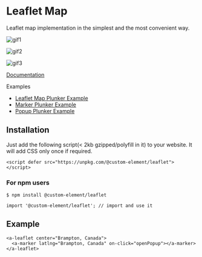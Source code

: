 # Leaflet Map

Leaflet map implementation in the simplest and the most convenient way.

![gif1](https://j.gifs.com/Xo7NyA.gif)

![gif2](https://j.gifs.com/qYVyG2.gif)

![gif3](https://j.gifs.com/9QpVqZ.gif)

[Documentation](DOC-GENERATED.md)

Examples
* [Leaflet Map Plunker Example](http://plnkr.co/edit/lMCcT6?p=preview)
* [Marker Plunker Example](http://plnkr.co/edit/lMCcT6?p=preview)
* [Popup Plunker Example](http://plnkr.co/edit/mSqlnl?p=preview)

## Installation

Just add the following script(< 2kb gzipped/polyfill in it) to your website. It will add CSS only once if required.
```
<script defer src="https://unpkg.com/@custom-element/leaflet"></script>
```
### For npm users
```
$ npm install @custom-element/leaflet

import '@custom-element/leaflet'; // import and use it
```

## Example
```
<a-leaflet center="Brampton, Canada">
  <a-marker latlng="Brampton, Canada" on-click="openPopup"></a-marker>
</a-leaflet>
```